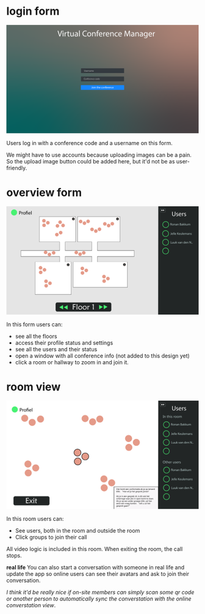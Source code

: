 # login form


![](./TTC_conference_schets1_login.png)

Users log in with a conference code and a username on this form.


We might have to use accounts because uploading images can be a pain. So the upload image button could be added here, but it'd not be as user-friendly.

# overview form

![](./TTC_conference_schets1_overview.png)

In this form users can:
- see all the floors
- access their profile status and settings
- see all the users and their status
- open a window with all conference info (not added to this design yet)
- click a room or hallway to zoom in and join it.

# room view

![](./TTC_conference_schets1_roomview.png)

In this room users can:
- See users, both in the room and outside the room
- Click groups to join their call

All video logic is included in this room. When exiting the room, the call stops.

**real life**
You can also start a conversation with someone in real life and update the app so online users can see their avatars and ask to join their conversation. 

*I think it'd be really nice if on-site members can simply scan some qr code or another person to automatically sync the converstation with the online converstation view*.